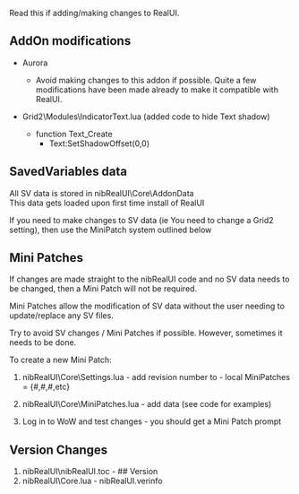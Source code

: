 Read this if adding/making changes to RealUI.

AddOn modifications
--------

  - Aurora
    - Avoid making changes to this addon if possible. Quite a few modifications have been made already to make it compatible with RealUI.

  - Grid2\Modules\IndicatorText.lua (added code to hide Text shadow)
    - function Text_Create
      - Text:SetShadowOffset(0,0)



SavedVariables data
--------

All SV data is stored in nibRealUI\Core\AddonData\
This data gets loaded upon first time install of RealUI

If you need to make changes to SV data (ie You need to change a Grid2 setting), then use the MiniPatch system outlined below



Mini Patches
--------

If changes are made straight to the nibRealUI code and no SV data needs to be changed, then a Mini Patch will not be required.

Mini Patches allow the modification of SV data without the user needing to update/replace any SV files.

Try to avoid SV changes / Mini Patches if possible. However, sometimes it needs to be done.



To create a new Mini Patch:
  1. nibRealUI\Core\Settings.lua
    - add revision number to - local MiniPatches = {#,#,#,etc} 

  2. nibRealUI\Core\MiniPatches.lua
    - add data (see code for examples)
    
  3. Log in to WoW and test changes - you should get a Mini Patch prompt



Version Changes
--------

  1. nibRealUI\nibRealUI.toc
    - ## Version
  2. nibRealUI\Core.lua
    - nibRealUI.verinfo
